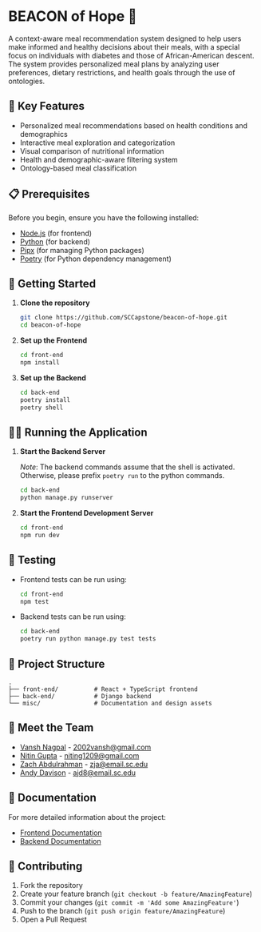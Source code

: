 # BEACON of Hope 🌟

A context-aware meal recommendation system designed to help users make informed and healthy decisions about their meals, with a special focus on individuals with diabetes and those of African-American descent. The system provides personalized meal plans by analyzing user preferences, dietary restrictions, and health goals through the use of ontologies.

## 🎯 Key Features

- Personalized meal recommendations based on health conditions and demographics
- Interactive meal exploration and categorization
- Visual comparison of nutritional information
- Health and demographic-aware filtering system
- Ontology-based meal classification

## 📋 Prerequisites

Before you begin, ensure you have the following installed:
- [Node.js](https://nodejs.org/) (for frontend)
- [Python](https://www.python.org/) (for backend)
- [Pipx](https://pipx.pypa.io/) (for managing Python packages)
- [Poetry](https://python-poetry.org/) (for Python dependency management)

## 🚀 Getting Started

1. **Clone the repository**
   ```bash
   git clone https://github.com/SCCapstone/beacon-of-hope.git
   cd beacon-of-hope
   ```

2. **Set up the Frontend**
   ```bash
   cd front-end
   npm install
   ```

3. **Set up the Backend**
   ```bash
   cd back-end
   poetry install
   poetry shell
   ```

## 🏃‍♂️ Running the Application

1. **Start the Backend Server**

   _Note_: The backend commands assume that the shell is activated. Otherwise, please prefix `poetry run` to the python commands.

   ```bash
   cd back-end
   python manage.py runserver
   ```

2. **Start the Frontend Development Server**
   ```bash
   cd front-end
   npm run dev
   ```

## 🧪 Testing

- Frontend tests can be run using:
  ```bash
  cd front-end
  npm test
  ```

- Backend tests can be run using:
  ```bash
  cd back-end
  poetry run python manage.py test tests
  ```

## 📁 Project Structure
```
.
├── front-end/          # React + TypeScript frontend
├── back-end/           # Django backend
└── misc/               # Documentation and design assets
```

## 👥 Meet the Team

- [Vansh Nagpal](https://vnagpal25.github.io) - 2002vansh@gmail.com
- [Nitin Gupta](https://g-nitin.github.io/portfolio/) - niting1209@gmail.com
- [Zach Abdulrahman](https://zachabdulrahman.me) - zja@email.sc.edu
- [Andy Davison](https://andrewdavison.dev) - ajd8@email.sc.edu

## 📝 Documentation

For more detailed information about the project:
- [Frontend Documentation](./front-end/README.md)
- [Backend Documentation](./back-end/README.md)

## 🤝 Contributing

1. Fork the repository
2. Create your feature branch (`git checkout -b feature/AmazingFeature`)
3. Commit your changes (`git commit -m 'Add some AmazingFeature'`)
4. Push to the branch (`git push origin feature/AmazingFeature`)
5. Open a Pull Request
